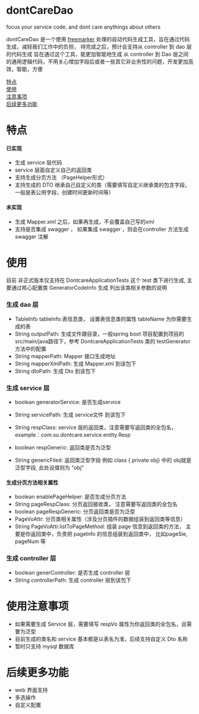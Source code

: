 # dontCareDao
focus your service code,  and dont care anythings about others

dontCareDao 是一个使用 [freemarker](https://freemarker.apache.org/) 处理的自动代码生成工具，旨在通过代码生成，减轻我们工作中的负担， 待完成之后，预计会支持从 controller 到 dao 层的代码生成
旨在通过这个工具，能更加智能地生成 从 controller 到 Dao 层之间的通用逻辑代码，不用关心增加字段后或者一些其它非业务性的问题，开发更加高效，智能，方便

<a href="#feature" target="_self">特点</a><br>
<a href="#use" target="_self">使用</a><br>
<a href="#notice" target="_self">注意事项</a><br>
<a href="#feature" target="_self">后续更多功能</a><br>


<span id = "feature"><h1> 特点</h1></span>

#### 已实现
* 生成 service 层代码
* service 层面自定义自己的返回类
* 支持生成分页方法 （PageHelper形式）
* 支持生成的 DTO 继承自己自定义的类（需要填写自定义继承类的包含字段，一般是表公用字段，创建时间更新时间等）

#### 未实现
* 生成 Mapper.xml 之后，如果再生成，不会覆盖自己写的xml
* 支持是否集成 swagger ， 如果集成 swagger ，则会在controller 方法生成swagger 注解

<span id="use"><h1> 使用</h1></span>
 目前 非正式版本仅支持在 DontcareApplicationTests 这个 test 类下进行生成, 主要通过核心配置类 GeneratorCodeInfo 生成
 列出该类相关参数的说明
### 生成 dao 层
* TableInfo tableInfo:表信息类， 设置表信息类的属性 tableName 为你需要生成的表 
* String outputPath: 生成文件跟目录，一般spring boot 项目配置到项目的 src/main/java路径下，参考 DontcareApplicationTests 类的 testGenerator 方法中的配置 
* String mapperPath: Mapper 接口生成地址
* String mapperXmlPath: 生成 Mapper.xml 到该包下
* String dtoPath: 生成 Dto 到该包下

### 生成 service 层
* boolean generatorService: 是否生成service 
* String servicePath: 生成 service文件 到该包下 

* String respClass: service 层的返回类，注意需要写返回类的全包名，example：com.su.dontcare.service.entity.Resp
* boolean respGeneric: 返回类是否为泛型
* String genericFiled: 返回类泛型字段 例如 class<T> { private <T> obj} 中的 obj就是泛型字段, 此处设值则为 "obj"

#### 生成分页方法相关属性
* boolean enablePageHelper: 是否生成分页方法
* String pageRespClass: 分页返回接收类， 注意需要写返回类的全包名
* boolean pageRespGeneric: 分页返回类是否为泛型
* PageVoAttr: 分页类相关属性（涉及分页插件的数据组装到返回类等信息）
* String PageVoAttr.listToPageMethod: 组装 page 信息到返回类的方法， 主要是你返回类中，负责把 pageInfo 的信息组装到返回类中， 比如pageSie, pageNum 等

### 生成 controller 层
* boolean generController: 是否生成 controller 层
* String controllerPath: 生成 controller 层到该包下
  

<span id = "notice"><h1> 使用注意事项</h1></span>
* 如果需要生成 Service 层，需要填写 respVo 属性为你返回类的全包名，且需要为泛型
* 目前生成的类名和 service 基本都是以表名为准，后续支持自定义 Dto 名称
* 暂时只支持 mysql 数据库

<span id = "feature"><h1> 后续更多功能</h1></span>
* web 界面支持
* 多选操作
* 自定义配置
